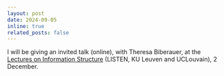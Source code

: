 ```yaml
---
layout: post
date: 2024-09-05
inline: true
related_posts: false
---
```


I will be giving an invited talk (online), with Theresa Biberauer, at the [Lectures on Information Structure](https://sites.google.com/view/listen-is/talks-events?authuser=0) (LISTEN, KU Leuven and UCLouvain), 2 December.
